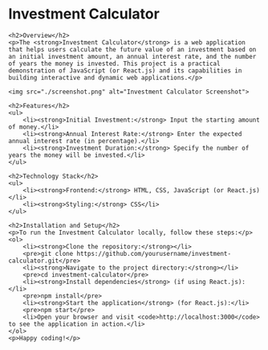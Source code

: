 <div class="container"><h1>Investment Calculator</h1>

    <h2>Overview</h2>
    <p>The <strong>Investment Calculator</strong> is a web application that helps users calculate the future value of an investment based on an initial investment amount, an annual interest rate, and the number of years the money is invested. This project is a practical demonstration of JavaScript (or React.js) and its capabilities in building interactive and dynamic web applications.</p>

    <img src="./screenshot.png" alt="Investment Calculator Screenshot">

    <h2>Features</h2>
    <ul>
        <li><strong>Initial Investment:</strong> Input the starting amount of money.</li>
        <li><strong>Annual Interest Rate:</strong> Enter the expected annual interest rate (in percentage).</li>
        <li><strong>Investment Duration:</strong> Specify the number of years the money will be invested.</li>
    </ul>

    <h2>Technology Stack</h2>
    <ul>
        <li><strong>Frontend:</strong> HTML, CSS, JavaScript (or React.js)</li>
        <li><strong>Styling:</strong> CSS</li>
    </ul>

    <h2>Installation and Setup</h2>
    <p>To run the Investment Calculator locally, follow these steps:</p>
    <ol>
        <li><strong>Clone the repository:</strong></li>
        <pre>git clone https://github.com/yourusername/investment-calculator.git</pre>
        <li><strong>Navigate to the project directory:</strong></li>
        <pre>cd investment-calculator</pre>
        <li><strong>Install dependencies</strong> (if using React.js):</li>
        <pre>npm install</pre>
        <li><strong>Start the application</strong> (for React.js):</li>
        <pre>npm start</pre>
        <li>Open your browser and visit <code>http://localhost:3000</code> to see the application in action.</li>
    </ol>
    <p>Happy coding!</p>
</div>
